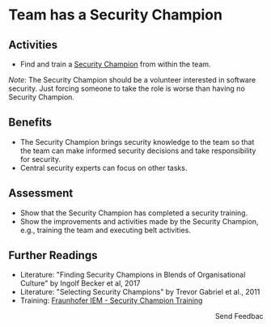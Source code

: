 # Team has a Security Champion

## Activities

- Find and train a [Security Champion](https://github.com/AppSecure-nrw/security-belts#security-champion) from within the team.

*Note*: The Security Champion should be a volunteer interested in software security. Just forcing someone to take the role is worse than having no Security Champion.

## Benefits

- The Security Champion brings security knowledge to the team so that the team can make informed security decisions and take responsibility for security.
- Central security experts can focus on other tasks.

## Assessment

- Show that the Security Champion has completed a security training.
- Show the improvements and activities made by the Security Champion, e.g., training the team and executing belt activities.

## Further Readings

- Literature: "Finding Security Champions in Blends of Organisational Culture" by Ingolf Becker et al, 2017
- Literature: "Selecting Security Champions" by Trevor Gabriel et al., 2011
- Training: [Fraunhofer IEM - Security Champion Training](https://www.iem.fraunhofer.de/de/academy/schulungsangebot/security-champion-training.html)

<p align="right">Send Feedbac</p>
